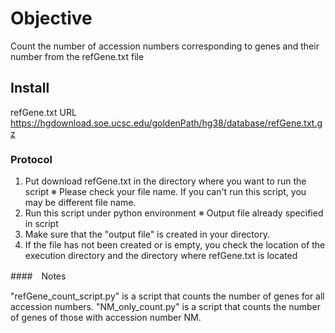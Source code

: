 # Objective
Count the number of accession numbers corresponding to genes and their number from the refGene.txt file

## Install
refGene.txt URL https://hgdownload.soe.ucsc.edu/goldenPath/hg38/database/refGene.txt.gz

### Protocol
1) Put download refGene.txt in the directory where you want to run the script
  ※ Please check your file name. If you can't run this script, you may be different file name.
2) Run this script under python environment
  ※ Output file already specified in script
3) Make sure that the "output file" is created in your directory.
4) If the file has not been created or is empty, you check the location of the execution directory and the directory where refGene.txt is located

####　Notes

"refGene_count_script.py" is a script that counts the number of genes for all accession numbers.
"NM_only_count.py" is a script that counts the number of genes of those with accession number NM.

